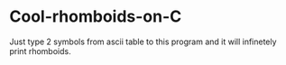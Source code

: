 # Cool-rhomboids-on-C
Just type 2 symbols from ascii table to this program and it will infinetely print rhomboids.
